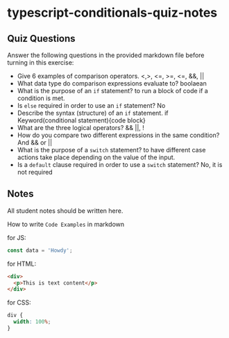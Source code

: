 # typescript-conditionals-quiz-notes

## Quiz Questions

Answer the following questions in the provided markdown file before turning in this exercise:

- Give 6 examples of comparison operators.
  <,>, <=, >=, <=, &&, ||
- What data type do comparison expressions evaluate to?
  boolaean
- What is the purpose of an `if` statement?
  to run a block of code if a condition is met.
- Is `else` required in order to use an `if` statement?
  No
- Describe the syntax (structure) of an `if` statement.
  if Keyword(conditional statement){code block}
- What are the three logical operators?
  && ||, !
- How do you compare two different expressions in the same condition?
  And && or ||
- What is the purpose of a `switch` statement?
  to have different case actions take place depending on the value of the input.
- Is a `default` clause required in order to use a `switch` statement?
  No, it is not required

## Notes

All student notes should be written here.

How to write `Code Examples` in markdown

for JS:

```javascript
const data = 'Howdy';
```

for HTML:

```html
<div>
  <p>This is text content</p>
</div>
```

for CSS:

```css
div {
  width: 100%;
}
```
